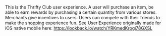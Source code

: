 This is the Thrifty Club user experience. 
A user will purchase an item, be able to earn rewards by purchasing a certain quantity from various stores. Merchants give incentives to users. Users can compete with their friends to make the shopping experience fun. 
See User Experience originally made for iOS native mobile here:
https://lookback.io/watch/YRKmedKrogi78GXSL 